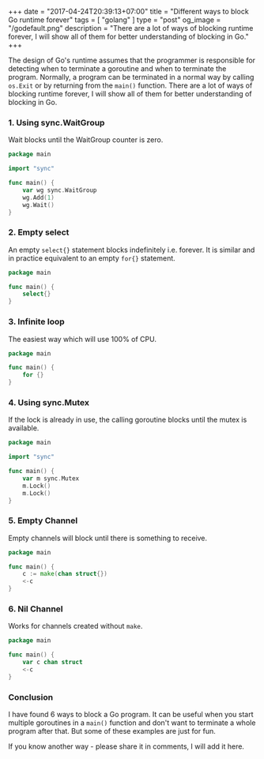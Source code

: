 +++
date = "2017-04-24T20:39:13+07:00"
title = "Different ways to block Go runtime forever"
tags = [ "golang" ]
type = "post"
og_image = "/godefault.png"
description = "There are a lot of ways of blocking runtime forever, I will show all of them for better understanding of blocking in Go."
+++

The design of Go's runtime assumes that the programmer is responsible for detecting when to terminate a goroutine and when to terminate the program. Normally, a program can be terminated in a normal way by calling `os.Exit` or by returning from the `main()` function. There are a lot of ways of blocking runtime forever, I will show all of them for better understanding of blocking in Go.

### 1. Using sync.WaitGroup

Wait blocks until the WaitGroup counter is zero.

```go
package main

import "sync"

func main() {
    var wg sync.WaitGroup
    wg.Add(1)
    wg.Wait()
}
```

### 2. Empty select

An empty `select{}` statement blocks indefinitely i.e. forever. It is similar and in practice equivalent to an empty `for{}` statement.

```go
package main

func main() {
    select{}
}
```

### 3. Infinite loop

The easiest way which will use 100% of CPU.

```go
package main

func main() {
    for {}
}
```

### 4. Using sync.Mutex

If the lock is already in use, the calling goroutine blocks until the mutex is available.

```go
package main

import "sync"

func main() {
    var m sync.Mutex
	m.Lock()
    m.Lock()
}
```

### 5. Empty Channel

Empty channels will block until there is something to receive.

```go
package main

func main() {
	c := make(chan struct{})
    <-c
}
```

### 6. Nil Channel

Works for channels created without `make`.

```go
package main

func main() {
	var c chan struct
    <-c
}
```

### Conclusion

I have found 6 ways to block a Go program. It can be useful when you start multiple goroutines in a `main()` function and don't want to terminate a whole program after that. But some of these examples are just for fun.

If you know another way - please share it in comments, I will add it here.
